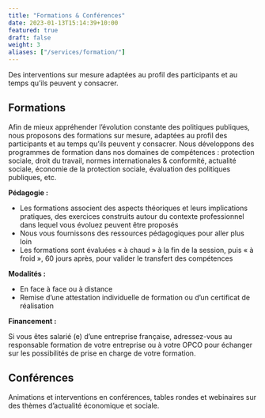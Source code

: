 ```yaml
---
title: "Formations & Conférences"
date: 2023-01-13T15:14:39+10:00
featured: true
draft: false
weight: 3
aliases: ["/services/formation/"]
---
```


Des interventions sur mesure adaptées au profil des participants et au temps qu’ils peuvent y consacrer.

<!--more-->

## Formations

Afin de mieux appréhender l’évolution constante des politiques publiques, nous proposons des formations sur mesure, adaptées au profil des participants et au temps qu’ils peuvent y consacrer.
Nous développons des programmes de formation dans nos domaines de compétences : protection sociale, droit du travail, normes internationales & conformité, actualité sociale, économie de la protection sociale, évaluation des politiques publiques, etc.

**Pédagogie :**

* Les formations associent des aspects théoriques et leurs implications pratiques, des exercices construits autour du contexte professionnel dans lequel vous évoluez peuvent être proposés
* Nous vous fournissons des ressources pédagogiques pour aller plus loin
* Les formations sont évaluées « à chaud » à la fin de la session, puis « à froid », 60 jours après, pour valider le transfert des compétences

**Modalités :**

* En face à face ou à distance
* Remise d’une attestation individuelle de formation ou d’un certificat de réalisation

**Financement :**

Si vous êtes salarié (e) d’une entreprise française, adressez-vous au responsable formation de votre entreprise ou à votre OPCO pour échanger sur les possibilités de prise en charge de votre formation. 

## Conférences

Animations et interventions en conférences, tables rondes et webinaires sur des thèmes d’actualité économique et sociale.

